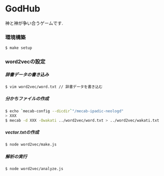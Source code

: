 # GodHub

神と神が争い合うゲームです.

### 環境構築

```bash
$ make setup
```

### word2vecの設定

##### 辞書データの書き込み

```bash
$ vim word2vec/word.txt // 辞書データを書き込む
```

##### 分かちファイルの作成

```bash
$ echo `mecab-config --dicdir`"/mecab-ipadic-neologd"
> XXX
$ mecab -d XXX -Owakati ../word2vec/word.txt > ../word2vec/wakati.txt
```

##### vector.txtの作成

```bash
$ node word2vec/make.js
```

##### 解析の実行

```bash
$ node word2vec/analyze.js
```